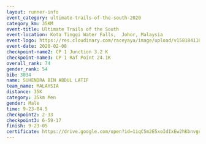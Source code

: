```yaml
--- 
layout: runner-info 
event_category: ultimate-trails-of-the-south-2020 
category_km: 35KM 
event-title: Ultimate Trails of the South 
event-location: Kota Tinggi Water Falls,  Johor, Malaysia 
event-logo: https://res.cloudinary.com/raceyaya/image/upload/v1581841103/logo/2020/ultimate-trails-2020_i93dfj.jpg 
event-date: 2020-02-08 
checkpoint-name2: CP 1 Junction 3.2 K 
checkpoint-name3: CP 1 Raf Point 24.1K 
overall_rank: 74
gender_rank: 54
bib: 3034
name: SUHENDRA BIN ABDUL LATIF
team_name: MALAYSIA
distance: 35K
category: 35km Men
gender: Male
time: 9-23-04.5
checkpoint2: 2-33
checkpoint3: 6-59-17
finish: 9-23-05
certificate: https://drive.google.com/open?id=1iqC5m2E5xoIdIxEw2hKbnvgej750U3HW
--- 
```

